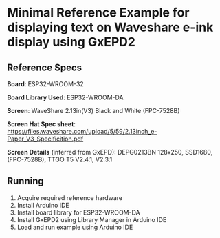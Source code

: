 # Minimal Reference Example for displaying text on Waveshare e-ink display using GxEPD2

## Reference Specs
**Board**: ESP32-WROOM-32 

**Board Library Used**: ESP32-WROOM-DA

**Screen**: WaveShare 2.13in(V3) Black and White (FPC-7528B)

**Screen Hat Spec sheet**: https://files.waveshare.com/upload/5/59/2.13inch_e-Paper_V3_Specificition.pdf

**Screen Details** (inferred from GxEPD): DEPG0213BN  128x250, SSD1680, (FPC-7528B), TTGO T5 V2.4.1, V2.3.1

## Running
1. Acquire required reference hardware
2. Install Arduino IDE
3. Install board library for ESP32-WROOM-DA
4. Install GxEPD2 using Library Manager in Arduino IDE
5. Load and run example using Arduino IDE
